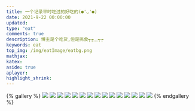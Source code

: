 ```yaml
---
title: 一个记录平时吃过的好吃的(●'◡'●)
date: 2021-9-22 00:00:00
updated: 
type: "eat"
comments: true
description: 博主是个吃货,但是挑食┭┮﹏┭┮
keywords: eat
top_img: /img/eatImage/eatbg.png
mathjax: 
katex:
aside: true
aplayer:
highlight_shrink:
---
```

{% gallery %}
![](/img/eatImage/eat1.png)
![](/img/eatImage/eat2.png)
![](/img/eatImage/eat3.png)
![](/img/eatImage/eat4.png)
![](/img/eatImage/eat5.png)
![](/img/eatImage/eat6.png)
![](/img/eatImage/eat7.png)
![](/img/eatImage/eat8.png)
![](/img/eatImage/eat9.png)
![](/img/eatImage/eat10.png)
![](/img/eatImage/eat11.png)
![](/img/eatImage/eat12.png)
![](/img/eatImage/eat13.png)
![](/img/eatImage/eat14.png)
![](/img/eatImage/eat15.png)
{% endgallery %}
